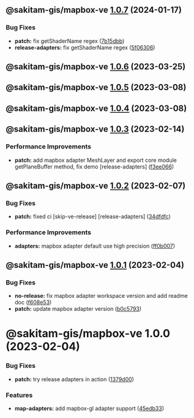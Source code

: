 ## @sakitam-gis/mapbox-ve [1.0.7](https://github.com/sakitam-gis/vis-engine/compare/@sakitam-gis/mapbox-ve@1.0.6...@sakitam-gis/mapbox-ve@1.0.7) (2024-01-17)


### Bug Fixes

* **patch:** fix getShaderName regex ([7b15dbb](https://github.com/sakitam-gis/vis-engine/commit/7b15dbb36da2fc36a7baf941bce4d09c6bebc79f))
* **release-adapters:** fix getShaderName regex ([5f06306](https://github.com/sakitam-gis/vis-engine/commit/5f06306ff652bc231ea5c8ede9fbc9cb2c96b451))

## @sakitam-gis/mapbox-ve [1.0.6](https://github.com/sakitam-gis/vis-engine/compare/@sakitam-gis/mapbox-ve@1.0.5...@sakitam-gis/mapbox-ve@1.0.6) (2023-03-25)

## @sakitam-gis/mapbox-ve [1.0.5](https://github.com/sakitam-gis/vis-engine/compare/@sakitam-gis/mapbox-ve@1.0.4...@sakitam-gis/mapbox-ve@1.0.5) (2023-03-08)

## @sakitam-gis/mapbox-ve [1.0.4](https://github.com/sakitam-gis/vis-engine/compare/@sakitam-gis/mapbox-ve@1.0.3...@sakitam-gis/mapbox-ve@1.0.4) (2023-03-08)

## @sakitam-gis/mapbox-ve [1.0.3](https://github.com/sakitam-gis/vis-engine/compare/@sakitam-gis/mapbox-ve@1.0.2...@sakitam-gis/mapbox-ve@1.0.3) (2023-02-14)


### Performance Improvements

* **patch:** add mapbox adapter MeshLayer and export core module getPlaneBuffer method, fix demo [release-adapters] ([f3ee066](https://github.com/sakitam-gis/vis-engine/commit/f3ee066b368d99f55cf0848e1cc6b8286736ef24))

## @sakitam-gis/mapbox-ve [1.0.2](https://github.com/sakitam-gis/vis-engine/compare/@sakitam-gis/mapbox-ve@1.0.1...@sakitam-gis/mapbox-ve@1.0.2) (2023-02-07)


### Bug Fixes

* **patch:** fixed ci [skip-ve-release] [release-adapters] ([34dfdfc](https://github.com/sakitam-gis/vis-engine/commit/34dfdfc2534f54eeee8c12d023221cd7292b3d48))


### Performance Improvements

* **adapters:** mapbox adapter default use high precision ([ff0b007](https://github.com/sakitam-gis/vis-engine/commit/ff0b007cf9b9b03f69763556a20d2249197912c0))

## @sakitam-gis/mapbox-ve [1.0.1](https://github.com/sakitam-gis/vis-engine/compare/@sakitam-gis/mapbox-ve@1.0.0...@sakitam-gis/mapbox-ve@1.0.1) (2023-02-04)


### Bug Fixes

* **no-release:** fix mapbox adapter workspace version and add readme doc ([f608e53](https://github.com/sakitam-gis/vis-engine/commit/f608e53f8a6af0b98297019af3dbafdf8624a845))
* **patch:** update mapbox adapter version ([b0c5793](https://github.com/sakitam-gis/vis-engine/commit/b0c579367c1d92c52c0f2145003cf5efe1270205))

# @sakitam-gis/mapbox-ve 1.0.0 (2023-02-04)


### Bug Fixes

* **patch:** try release adapters in action ([1379d00](https://github.com/sakitam-gis/vis-engine/commit/1379d005e700109e37381f7bd2e8cc11a9e0a772))


### Features

* **map-adapters:** add mapbox-gl adapter support ([45edb33](https://github.com/sakitam-gis/vis-engine/commit/45edb33234be8c8180b5886eebe0a4ac8c00e778))
